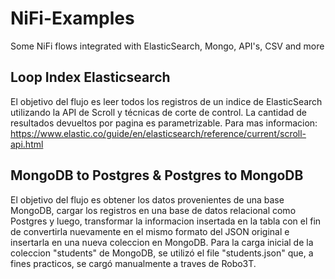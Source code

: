 # NiFi-Examples
Some NiFi flows integrated with ElasticSearch, Mongo, API's, CSV and more


## Loop Index Elasticsearch
El objetivo del flujo es leer todos los registros de un indice de ElasticSearch utilizando la API de Scroll y técnicas de corte de control. La cantidad de resultados devueltos por pagina es parametrizable. Para mas informacion: https://www.elastic.co/guide/en/elasticsearch/reference/current/scroll-api.html


## MongoDB to Postgres & Postgres to MongoDB
El objetivo del flujo es obtener los datos provenientes de una base MongoDB, cargar los registros en una base de datos relacional como Postgres y luego, transformar la informacion insertada en la tabla con el fin de convertirla nuevamente en el mismo formato del JSON original e insertarla en una nueva coleccion en MongoDB.
Para la carga inicial de la coleccion "students" de MongoDB, se utilizó el file "students.json" que, a fines practicos, se cargó manualmente a traves de Robo3T.

